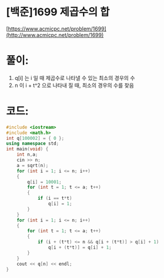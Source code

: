 # [백준]1699 제곱수의 합


[https://www.acmicpc.net/problem/1699](http://www.acmicpc.net/problem/1699)

# **풀이:**
1. q[i] 는 i 일 때 제곱수로 나타낼 수 있는 최소의 경우의 수
2. n 이 i + t^2 으로 나타내 질 때, 최소의 경우의 수를 찾음 

# **코드:**

```C++
#include <iostream>
#include <math.h>
int q[100002] = { 0 };
using namespace std;
int main(void) {
	int n,a;
	cin >> n;
	a = sqrt(n);
	for (int i = 1; i <= n; i++)
	{
		q[i] = 10001;
		for (int t = 1; t <= a; t++)
		{
			if (i == t*t)
				q[i] = 1;
		}
	}
	for (int i = 1; i <= n; i++)
	{
		for (int t = 1; t <= a; t++)
		{
			if (i + (t*t) <= n && q[i + (t*t)] > q[i] + 1)
				q[i + (t*t)] = q[i] + 1;
		}
	}
	cout << q[n] << endl;
}
```


